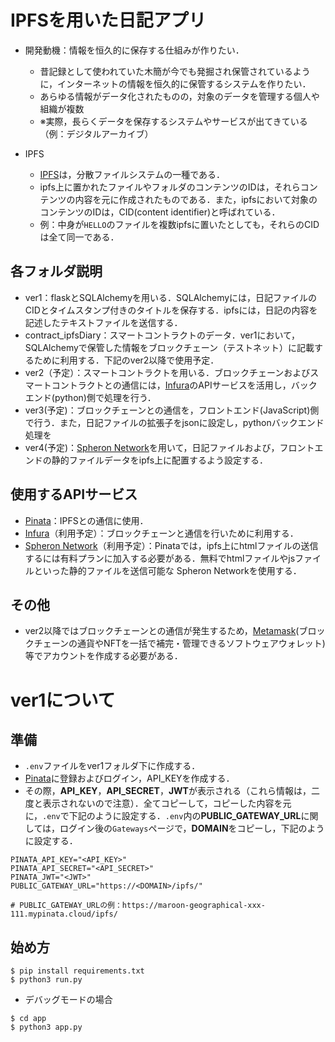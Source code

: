 # IPFSを用いた日記アプリ

- 開発動機：情報を恒久的に保存する仕組みが作りたい．
  - 昔記録として使われていた木簡が今でも発掘され保管されているように，インターネットの情報を恒久的に保管するシステムを作りたい．
  - あらゆる情報がデータ化されたものの，対象のデータを管理する個人や組織が複数
  - ※実際，長らくデータを保存するシステムやサービスが出てきている（例：デジタルアーカイブ）

- IPFS
  - [IPFS](https://ipfs.tech/)は，分散ファイルシステムの一種である．
  - ipfs上に置かれたファイルやフォルダのコンテンツのIDは，それらコンテンツの内容を元に作成されたものである．また，ipfsにおいて対象のコンテンツのIDは，CID(content identifier)と呼ばれている．
  - 例：中身が```HELLO```のファイルを複数ipfsに置いたとしても，それらのCIDは全て同一である．

## 各フォルダ説明
- ver1：flaskとSQLAlchemyを用いる．SQLAlchemyには，日記ファイルのCIDとタイムスタンプ付きのタイトルを保存する．ipfsには，日記の内容を記述したテキストファイルを送信する．
- contract_ipfsDiary：スマートコントラクトのデータ．ver1において，SQLAlchemyで保管した情報をブロックチェーン（テストネット）に記載するために利用する．下記のver2以降で使用予定．
- ver2（予定）：スマートコントラクトを用いる．ブロックチェーンおよびスマートコントラクトとの通信には，[Infura](https://www.infura.io/)のAPIサービスを活用し，バックエンド(python)側で処理を行う．
- ver3(予定)：ブロックチェーンとの通信を，フロントエンド(JavaScript)側で行う．また，日記ファイルの拡張子をjsonに設定し，pythonバックエンド処理を
- ver4(予定)：[Spheron Network](https://www.spheron.network/)を用いて，日記ファイルおよび，フロントエンドの静的ファイルデータをipfs上に配置するよう設定する．

## 使用するAPIサービス
- [Pinata](https://www.pinata.cloud/)：IPFSとの通信に使用．
- [Infura](https://www.infura.io/)（利用予定）：ブロックチェーンと通信を行いために利用する．
- [Spheron Network](https://www.spheron.network/)（利用予定）：Pinataでは，ipfs上にhtmlファイルの送信するには有料プランに加入する必要がある．無料でhtmlファイルやjsファイルといった静的ファイルを送信可能な
Spheron Networkを使用する．

## その他
- ver2以降ではブロックチェーンとの通信が発生するため，[Metamask](https://chromewebstore.google.com/detail/metamask/nkbihfbeogaeaoehlefnkodbefgpgknn?hl=ja)(ブロックチェーンの通貨やNFTを一括で補完・管理できるソフトウェアウォレット)等でアカウントを作成する必要がある．

# ver1について

## 準備
- ```.env```ファイルをver1フォルダ下に作成する．
- [Pinata](https://www.pinata.cloud/)に登録およびログイン，API_KEYを作成する．
- その際，**API_KEY**，**API_SECRET**，**JWT**が表示される（これら情報は，二度と表示されないので注意）．全てコピーして，コピーした内容を元に，```.env```で下記のように設定する．```.env```内の**PUBLIC_GATEWAY_URL**に関しては，ログイン後の```Gateways```ページで，**DOMAIN**をコピーし，下記のように設定する．

```
PINATA_API_KEY="<API_KEY>"
PINATA_API_SECRET="<API_SECRET>"
PINATA_JWT="<JWT>"
PUBLIC_GATEWAY_URL="https://<DOMAIN>/ipfs/"

# PUBLIC_GATEWAY_URLの例：https://maroon-geographical-xxx-111.mypinata.cloud/ipfs/
```

## 始め方
```
$ pip install requirements.txt
$ python3 run.py
```

- デバッグモードの場合
```
$ cd app
$ python3 app.py
```

